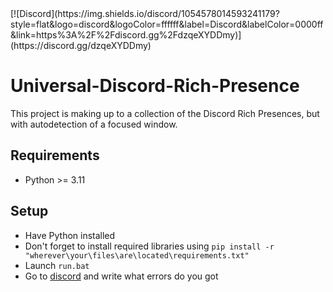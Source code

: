 <a name="top-links"/>
[![Discord](https://img.shields.io/discord/1054578014593241179?style=flat&logo=discord&logoColor=ffffff&label=Discord&labelColor=0000ff&link=https%3A%2F%2Fdiscord.gg%2FdzqeXYDDmy)](https://discord.gg/dzqeXYDDmy)

# Universal-Discord-Rich-Presence
This project is making up to a collection of the Discord Rich Presences, but with autodetection of a focused window.
## Requirements
- Python >= 3.11
## Setup
- Have Python installed
- Don't forget to install required libraries using `pip install -r "wherever\your\files\are\located\requirements.txt"`
- Launch `run.bat`
- Go to [discord](#top-links) and write what errors do you got
